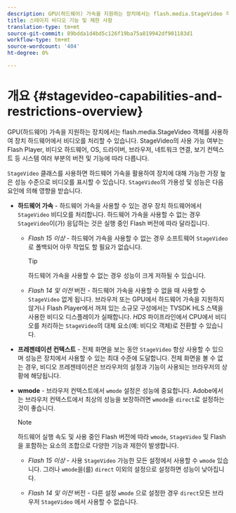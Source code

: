 ```yaml
---
description: GPU(하드웨어) 가속을 지원하는 장치에서는 flash.media.StageVideo 객체를 사용하여 장치 하드웨어에서 비디오를 처리할 수 있습니다. StageVideo의 사용 가능 여부는 Flash Player, 비디오 하드웨어, OS, 드라이버, 브라우저, 네트워크 연결, 보기 컨텍스트 등 시스템 여러 부분의 버전 및 기능에 따라 다릅니다.
title: 스테이지 비디오 기능 및 제한 사항
translation-type: tm+mt
source-git-commit: 89bdda1d4bd5c126f19ba75a819942df901183d1
workflow-type: tm+mt
source-wordcount: '404'
ht-degree: 0%

---
```



# 개요 {#stagevideo-capabilities-and-restrictions-overview}

GPU(하드웨어) 가속을 지원하는 장치에서는 flash.media.StageVideo 객체를 사용하여 장치 하드웨어에서 비디오를 처리할 수 있습니다. StageVideo의 사용 가능 여부는 Flash Player, 비디오 하드웨어, OS, 드라이버, 브라우저, 네트워크 연결, 보기 컨텍스트 등 시스템 여러 부분의 버전 및 기능에 따라 다릅니다.

`StageVideo` 클래스를 사용하면 하드웨어 가속을 활용하여 장치에 대해 가능한 가장 높은 성능 수준으로 비디오를 표시할 수 있습니다. `StageVideo`의 가용성 및 성능은 다음 요인에 의해 영향을 받습니다.

* **하드웨어 가속**  - 하드웨어 가속을 사용할 수 있는 경우 장치 하드웨어에서  `StageVideo` 비디오를 처리합니다. 하드웨어 가속을 사용할 수 없는 경우 `StageVideo`이(가) 응답하는 것은 실행 중인 Flash 버전에 따라 달라집니다.

   * *Flash 15 이상*  - 하드웨어 가속을 사용할 수 없는 경우 소프트웨어 `StageVideo` 로 폴백되어 아무 작업도 할 필요가 없습니다.

      >[!TIP]
      >
      >하드웨어 가속을 사용할 수 없는 경우 성능이 크게 저하될 수 있습니다.

   * *Flash 14 및 이전*  버전 - 하드웨어 가속을 사용할 수 없을 때 사용할 수  `StageVideo` 없게 됩니다. 브라우저 또는 GPU에서 하드웨어 가속을 지원하지 않거나 Flash Player에서 꺼져 있는 소규모 구성에서는 TVSDK HLS 스택을 사용한 비디오 디스플레이가 실패합니다. *HDS* 파이프라인에서 CPU에서 비디오를 처리하는 `StageVideo`의 대체 요소(예: 비디오 객체)로 전환할 수 있습니다.

* **프레젠테이션 컨텍스트**  - 전체 화면을 보는 동안  `StageVideo` 항상 사용할 수 있으며 성능은 장치에서 사용할 수 있는 최대 수준에 도달합니다. 전체 화면을 볼 수 없는 경우, 비디오 프레젠테이션은 브라우저의 설정과 기능이 사용되는 브라우저의 상황에 해당됩니다.

* **wmode**  - 브라우저 컨텍스트에서  `wmode` 설정은 성능에 중요합니다. Adobe에서는 브라우저 컨텍스트에서 최상의 성능을 보장하려면 `wmode`을 `direct`로 설정하는 것이 좋습니다.

   >[!NOTE]
   >
   >하드웨어 실행 속도 및 사용 중인 Flash 버전에 따라 `wmode`, `StageVideo` 및 Flash을 포함하는 요소의 조합으로 다양한 기능과 제한이 발생합니다.

   * *Flash 15 이상*  - 사용  `StageVideo` 가능한 모든 설정에서 사용할 수  `wmode` 있습니다. 그러나 `wmode`을(를) `direct` 이외의 설정으로 설정하면 성능이 낮아집니다.

   * *Flash 14 및 이전*  버전 - 다른 설정 `wmode` 으로 설정한 경우  `direct`모든 브라우저 `StageVideo` 에서 사용할 수 없습니다.

